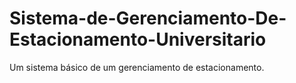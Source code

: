 # Sistema-de-Gerenciamento-De-Estacionamento-Universitario
Um sistema básico de um gerenciamento de estacionamento.
